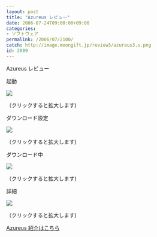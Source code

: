 ```yaml
---
layout: post
title: "Azureus レビュー"
date: 2006-07-24T09:00:00+09:00
categories:
- ソフトウェア
permalink: /2006/07/2100/
catch: http://image.moongift.jp/review3/azureus3.s.png
id: 2089
---
```

Azureus レビュー  
<!--more-->

起動

  

[![](http://image.moongift.jp/review3/azureus1.s.png)](http://image.moongift.jp/review3/azureus1.png)  
  
（クリックすると拡大します)

  

ダウンロード設定

  

[![](http://image.moongift.jp/review3/azureus2.s.png)](http://image.moongift.jp/review3/azureus2.png)  
  
（クリックすると拡大します)

  

ダウンロード中

  

[![](http://image.moongift.jp/review3/azureus3.s.png)](http://image.moongift.jp/review3/azureus3.png)  
  
（クリックすると拡大します)

  

詳細

  

[![](http://image.moongift.jp/review3/azureus4.s.png)](http://image.moongift.jp/review3/azureus4.png)  
  
（クリックすると拡大します)

  

[Azureus 紹介はこちら](http://oss.moongift.jp/intro/i-2098.html)

